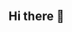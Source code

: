 ## Hi there 👋

<!--
**hmh4947/hmh4947** is a ✨ _special_ ✨ repository because its `README.md` (this file) appears on your GitHub profile.

Here are some ideas to get you started:

- 🔭 I’m currently working on ...
- 🌱 I’m currently learning ...
- 👯 I’m looking to collaborate on ...
- 🤔 I’m looking for help with ...
- 💬 Ask me about ...
- 📫 How to reach me: ...
- 😄 Pronouns: ...
- ⚡ Fun fact: ...

![hmh4947's github stats](https://github-readme-stats.vercel.app/api?username=hmh4947&show_icons=true&theme=dracula)
![Top Langs](https://github-readme-stats.vercel.app/api/top-langs/?username=hmh4947&layout=compact dracula&theme=dracula)
